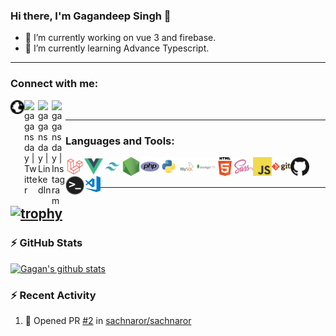 ### Hi there, I'm Gagandeep Singh 👋

- 🔭 I’m currently working on vue 3 and firebase.
- 🌱 I’m currently learning Advance Typescript.
<!-- - 📫 How to reach me: [Twitter](https://twitter.com/gagansday) [Instagram](https://www.instagram.com/gagansday_/) -->

---

### Connect with me:

[<img align="left" alt="gagansday.com" width="22px" src="https://raw.githubusercontent.com/iconic/open-iconic/master/svg/globe.svg" />][website]
[<img align="left" alt="gagansday | Twitter" width="22px" src="https://cdn.jsdelivr.net/npm/simple-icons@v3/icons/twitter.svg" />][twitter]
[<img align="left" alt="gagansday | LinkedIn" width="22px" src="https://cdn.jsdelivr.net/npm/simple-icons@v3/icons/linkedin.svg" />][linkedin]
[<img align="left" alt="gagansday | Instagram" width="22px" src="https://cdn.jsdelivr.net/npm/simple-icons@v3/icons/instagram.svg" />][instagram]

<br />

---

### Languages and Tools:

[<img align="left" alt="Laravel" width="30px" src="https://raw.githubusercontent.com/github/explore/80688e429a7d4ef2fca1e82350fe8e3517d3494d/topics/laravel/laravel.png" />][website]
[<img align="left" alt="Vue js" width="30px" src="https://raw.githubusercontent.com/github/explore/80688e429a7d4ef2fca1e82350fe8e3517d3494d/topics/vue/vue.png" />][website]
[<img align="left" alt="Tailwind Css" width="30px" src="https://raw.githubusercontent.com/github/explore/80688e429a7d4ef2fca1e82350fe8e3517d3494d/topics/tailwind/tailwind.png" />][website]
[<img align="left" alt="Node.js" width="30px" src="https://raw.githubusercontent.com/github/explore/80688e429a7d4ef2fca1e82350fe8e3517d3494d/topics/nodejs/nodejs.png" />][website]
[<img align="left" alt="PHP" width="30px" src="https://raw.githubusercontent.com/github/explore/80688e429a7d4ef2fca1e82350fe8e3517d3494d/topics/php/php.png" />][website]
[<img align="left" alt="Python" width="30px" src="https://raw.githubusercontent.com/github/explore/80688e429a7d4ef2fca1e82350fe8e3517d3494d/topics/python/python.png" />][website]
[<img align="left" alt="MySQL" width="30px" src="https://raw.githubusercontent.com/github/explore/80688e429a7d4ef2fca1e82350fe8e3517d3494d/topics/mysql/mysql.png" />][website]
[<img align="left" alt="MongoDB" width="30px" src="https://raw.githubusercontent.com/github/explore/80688e429a7d4ef2fca1e82350fe8e3517d3494d/topics/mongodb/mongodb.png" />][website]
[<img align="left" alt="HTML5" width="30px" src="https://raw.githubusercontent.com/github/explore/80688e429a7d4ef2fca1e82350fe8e3517d3494d/topics/html/html.png" />][website]
[<img align="left" alt="Sass" width="30px" src="https://raw.githubusercontent.com/github/explore/80688e429a7d4ef2fca1e82350fe8e3517d3494d/topics/sass/sass.png" />][website]
[<img align="left" alt="JavaScript" width="30px" src="https://raw.githubusercontent.com/github/explore/80688e429a7d4ef2fca1e82350fe8e3517d3494d/topics/javascript/javascript.png" />][website]
[<img align="left" alt="Git" width="30px" src="https://raw.githubusercontent.com/github/explore/80688e429a7d4ef2fca1e82350fe8e3517d3494d/topics/git/git.png" />][website]
[<img align="left" alt="GitHub" width="30px" src="https://raw.githubusercontent.com/github/explore/78df643247d429f6cc873026c0622819ad797942/topics/github/github.png" />][website]
[<img align="left" alt="Terminal" width="30px" src="https://raw.githubusercontent.com/github/explore/80688e429a7d4ef2fca1e82350fe8e3517d3494d/topics/terminal/terminal.png" />][website]
[<img align="left" alt="Visual Studio Code" width="26px" src="https://raw.githubusercontent.com/github/explore/80688e429a7d4ef2fca1e82350fe8e3517d3494d/topics/visual-studio-code/visual-studio-code.png" />][website]

<br />
<br />

---

## [![trophy](https://github-profile-trophy.vercel.app/?username=gagansday)][website]

### :zap: GitHub Stats

[![Gagan's github stats](https://github-readme-stats.vercel.app/api?username=gagansday&count_private=true&show_icons=true)][website]

### :zap: Recent Activity

<!--START_SECTION:activity-->

1. 💪 Opened PR [#2](https://github.com/sachnaror/sachnaror/pull/2) in [sachnaror/sachnaror](https://github.com/sachnaror/sachnaror)
<!--END_SECTION:activity-->

[website]: https://gagandeepsingh.dev
[twitter]: https://twitter.com/gagansday
[instagram]: https://instagram.com/gagansday_
[linkedin]: https://www.linkedin.com/in/gagansday
[facebook]: https://www.facebook.com/gagansday.dev
